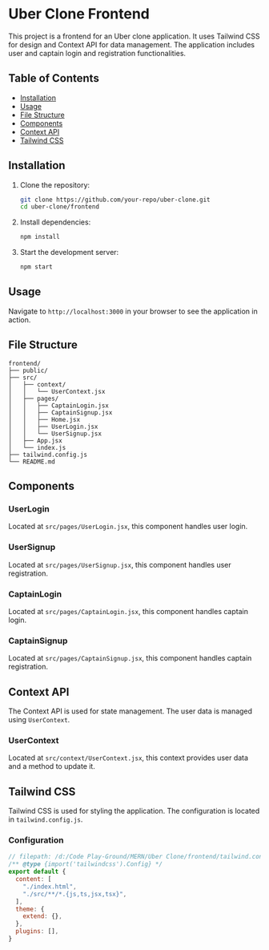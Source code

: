 # Uber Clone Frontend

This project is a frontend for an Uber clone application. It uses Tailwind CSS for design and Context API for data management. The application includes user and captain login and registration functionalities.

## Table of Contents

- [Installation](#installation)
- [Usage](#usage)
- [File Structure](#file-structure)
- [Components](#components)
- [Context API](#context-api)
- [Tailwind CSS](#tailwind-css)

## Installation

1. Clone the repository:
    ```bash
    git clone https://github.com/your-repo/uber-clone.git
    cd uber-clone/frontend
    ```

2. Install dependencies:
    ```bash
    npm install
    ```

3. Start the development server:
    ```bash
    npm start
    ```

## Usage

Navigate to `http://localhost:3000` in your browser to see the application in action.

## File Structure

```
frontend/
├── public/
├── src/
│   ├── context/
│   │   └── UserContext.jsx
│   ├── pages/
│   │   ├── CaptainLogin.jsx
│   │   ├── CaptainSignup.jsx
│   │   ├── Home.jsx
│   │   ├── UserLogin.jsx
│   │   └── UserSignup.jsx
│   ├── App.jsx
│   └── index.js
├── tailwind.config.js
└── README.md
```

## Components

### UserLogin

Located at `src/pages/UserLogin.jsx`, this component handles user login.

### UserSignup

Located at `src/pages/UserSignup.jsx`, this component handles user registration.

### CaptainLogin

Located at `src/pages/CaptainLogin.jsx`, this component handles captain login.

### CaptainSignup

Located at `src/pages/CaptainSignup.jsx`, this component handles captain registration.

## Context API

The Context API is used for state management. The user data is managed using `UserContext`.

### UserContext

Located at `src/context/UserContext.jsx`, this context provides user data and a method to update it.

## Tailwind CSS

Tailwind CSS is used for styling the application. The configuration is located in `tailwind.config.js`.

### Configuration

```javascript
// filepath: /d:/Code Play-Ground/MERN/Uber Clone/frontend/tailwind.config.js
/** @type {import('tailwindcss').Config} */
export default {
  content: [
    "./index.html",
    "./src/**/*.{js,ts,jsx,tsx}",
  ],
  theme: {
    extend: {},
  },
  plugins: [],
}
